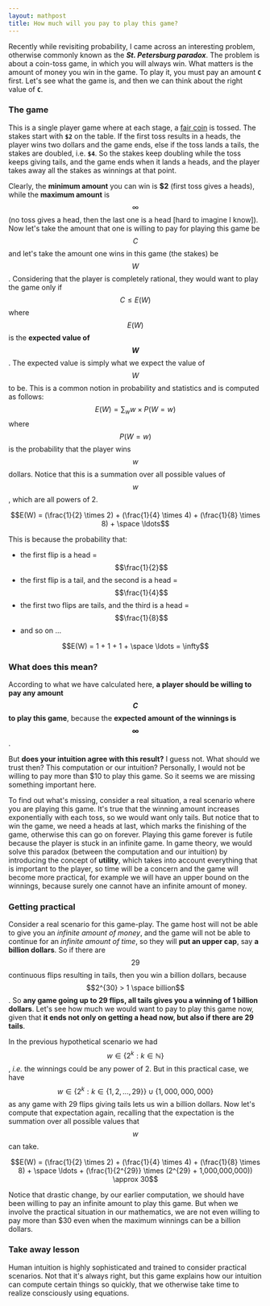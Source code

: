 ```yaml
---
layout: mathpost
title: How much will you pay to play this game?
---
```


Recently while revisiting probability, I came across an interesting problem, otherwise commonly known as the **_St. Petersburg paradox_**. The problem is about a coin-toss game, in which you will always win. What matters is the amount of money you win in the game. To play it, you must pay an amount **`C`** first. Let's see what the game is, and then we can think about the right value of **`C`**.

### The game
This is a single player game where at each stage, a [fair coin](https://en.wikipedia.org/wiki/Fair_coin) is tossed. The stakes start with **`$2`** on the table. If the first toss results in a heads, the player wins two dollars and the game ends, else if the toss lands a tails, the stakes are doubled, i.e. **`$4`**. So the stakes keep doubling while the toss keeps giving tails, and the game ends when it lands a heads, and the player takes away all the stakes as winnings at that point.

Clearly, the **minimum amount** you can win is **$2** (first toss gives a heads), while the **maximum amount** is $$\infty$$ (no toss gives a head, then the last one is a head [hard to imagine I know]). Now let's take the amount that one is willing to pay for playing this game be $$C$$ and let's take the amount one wins in this game (the stakes) be $$W$$. Considering that the player is completely rational, they would want to play the game only if $$C \leq E(W)$$ where $$E(W)$$ is the **expected value of $$W$$**. The expected value is simply what we expect the value of $$W$$ to be. This is a common notion in probability and statistics and is computed as follows:
$$E(W) = \sum_{w}{w \times P(W = w)}$$ where $$P(W = w)$$ is the probability that the player wins $$w$$ dollars. Notice that this is a summation over all possible values of $$w$$, which are all powers of 2.

$$E(W) = (\frac{1}{2} \times 2) + (\frac{1}{4} \times 4) + (\frac{1}{8} \times 8) + \space \ldots$$

This is because the probability that:
- the first flip is a head  = $$\frac{1}{2}$$
- the first flip is a tail, and the second is a head  = $$\frac{1}{4}$$
- the first two flips are tails, and the third is a head  = $$\frac{1}{8}$$
- and so on ...

$$E(W) = 1 + 1 + 1 + \space \ldots = \infty$$

### What does this mean?
According to what we have calculated here, **a player should be willing to pay any amount $$C$$ to play this game**, because the **expected amount of the winnings is $$\infty$$**.

But **does your intuition agree with this result?** I guess not. What should we trust then? This computation or our intuition? Personally, I would not be willing to pay more than $10 to play this game. So it seems we are missing something important here.

To find out what's missing, consider a real situation, a real scenario where you are playing this game. It's true that the winning amount increases exponentially with each toss, so we would want only tails. But notice that to win the game, we need a heads at last, which marks the finishing of the game, otherwise this can go on forever. Playing this game forever is futile because the player is stuck in an infinite game. In game theory, we would solve this paradox (between the computation and our intuition) by introducing the concept of **utility**, which takes into account everything that is important to the player, so time will be a concern and the game will become more practical, for example we will have an upper bound on the winnings, because surely one cannot have an infinite amount of money.

### Getting practical
Consider a real scenario for this game-play. The game host will not be able to give you an *infinite amount of money*, and the game will not be able to continue for an *infinite amount of time*, so they will **put an upper cap**, say **a billion dollars**. So if there are $$29$$ continuous flips resulting in tails, then you win a billion dollars, because $$2^{30} > 1 \space billion$$. So **any game going up to 29 flips, all tails gives you a winning of 1 billion dollars**. Let's see how much we would want to pay to play this game now, given that **it ends not only on getting a head now, but also if there are 29 tails**.

In the previous hypothetical scenario we had $$w \in \{2^k : k \in \mathbb{N}\}$$, *i.e.* the winnings could be any power of 2. But in this practical case, we have $$w \in \{2^k : k \in \{1, 2, ..., 29\}\} \cup \{1,000,000,000\}$$ as any game with 29 flips giving tails lets us win a billion dollars. Now let's compute that expectation again, recalling that the expectation is the summation over all possible values that $$w$$ can take.

$$E(W) = (\frac{1}{2} \times 2) + (\frac{1}{4} \times 4) + (\frac{1}{8} \times 8) + \space \ldots + (\frac{1}{2^{29}} \times (2^{29} + 1,000,000,000)) \approx 30$$

Notice that drastic change, by our earlier computation, we should have been willing to pay an infinite amount to play this game. But when we involve the practical situation in our mathematics, we are not even willing to pay more than $30 even when the maximum winnings can be a billion dollars.

### Take away lesson
Human intuition is highly sophisticated and trained to consider practical scenarios. Not that it's always right, but this game explains how our intuition can compute certain things so quickly, that we otherwise take time to realize consciously using equations.
